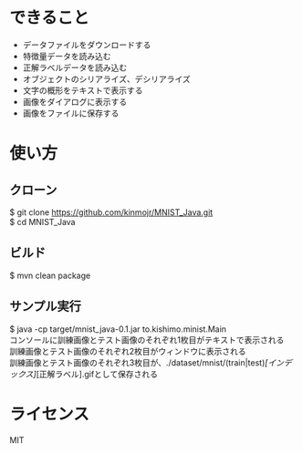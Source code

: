 # できること
- データファイルをダウンロードする
- 特徴量データを読み込む
- 正解ラベルデータを読み込む
- オブジェクトのシリアライズ、デシリアライズ
- 文字の概形をテキストで表示する
- 画像をダイアログに表示する
- 画像をファイルに保存する

# 使い方
## クローン
$ git clone https://github.com/kinmojr/MNIST_Java.git  
$ cd MNIST_Java  

## ビルド
$ mvn clean package  

## サンプル実行
$ java -cp target/mnist_java-0.1.jar to.kishimo.minist.Main  
コンソールに訓練画像とテスト画像のそれぞれ1枚目がテキストで表示される  
訓練画像とテスト画像のそれぞれ2枚目がウィンドウに表示される  
訓練画像とテスト画像のそれぞれ3枚目が、./dataset/mnist/(train|test)_[インデックス]_[正解ラベル].gifとして保存される  

# ライセンス
MIT
